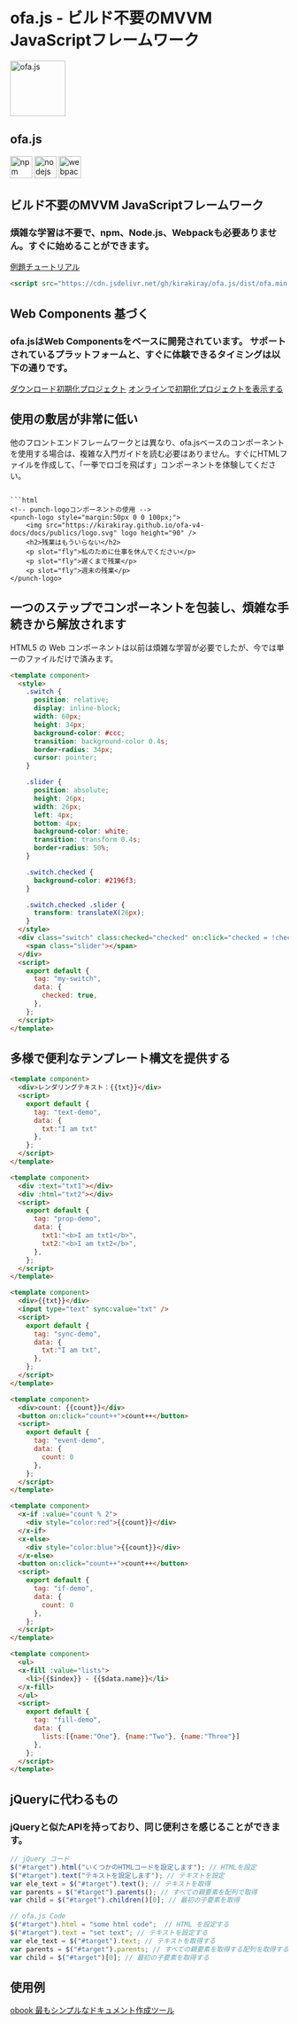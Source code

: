 # ofa.js - ビルド不要のMVVM JavaScriptフレームワーク

<!-- desc: ofa.jsは、ユーザーインターフェイスを構築するための新しいフレームワークで、使いやすく、ビルドの手間なく直接参照できる。 npm、Node.js、webpackへの依存を捨て、jQuery時代の利便性を取り戻した。 -->

<simp-block>

<punch-logo>
    <img src="../publics/logo.svg" width="100" logo alt="ofa.js" />
    <h2>ofa.js</h2>
    <img src="../publics/npm-logo.png" slot="fly" height="40" alt="npm" />
    <img src="../publics/nodejs-logo.png" slot="fly" height="40" alt="nodejs" />
    <img src="../publics/webpack-logo.png" slot="fly" height="40" alt="webpack" />
</punch-logo>

## ビルド不要のMVVM JavaScriptフレームワーク

### 煩雑な学習は不要で、npm、Node.js、Webpackも必要ありません。すぐに始めることができます。

[例題チュートリアル](./cases/index.md)

```html
<script src="https://cdn.jsdelivr.net/gh/kirakiray/ofa.js/dist/ofa.min.js"></script>
```

</simp-block>

<simp-block>

## Web Components 基づく

### ofa.jsはWeb Componentsをベースに開発されています。 サポートされているプラットフォームと、すぐに体験できるタイミングは以下の通りです。

<support-platforms></support-platforms>

<a href="../publics/download/ofajs-start.zip" target="_blank">ダウンロード初期化プロジェクト</a>
<a href="../publics/download/ofajs-start/index.html" target="_blank">オンラインで初期化プロジェクトを表示する</a>

</simp-block>

<simp-block>

## 使用の敷居が非常に低い

他のフロントエンドフレームワークとは異なり、ofa.jsベースのコンポーネントを使用する場合は、複雑な入門ガイドを読む必要はありません。すぐにHTMLファイルを作成して、「一拳でロゴを飛ばす」コンポーネントを体験してください。

<html-viewer style="width:100%;">

<!-- ofa.jsをプロジェクトにインポート -->
<script src="https://cdn.jsdelivr.net/gh/kirakiray/ofa.js/dist/ofa.min.js"></script>
<!-- 開発されたpunch-logoのコンポーネントをロード -->
<l-m src="https://ofajs.github.io/ofa-v4-docs/docs/publics/comps/punch-logo.html"></l-m>
```

```html
<!-- punch-logoコンポーネントの使用 -->
<punch-logo style="margin:50px 0 0 100px;">
    <img src="https://kirakiray.github.io/ofa-v4-docs/docs/publics/logo.svg" logo height="90" />
    <h2>残業はもういらない</h2>
    <p slot="fly">私のために仕事を休んでください</p>
    <p slot="fly">遅くまで残業</p>
    <p slot="fly">週末の残業</p>
</punch-logo>
```

</html-viewer>

</simp-block>

<simp-block>

## 一つのステップでコンポーネントを包装し、煩雑な手続きから解放されます

HTML5 の Web コンポーネントは以前は煩雑な学習が必要でしたが、今では単一のファイルだけで済みます。

<comp-viewer comp-name="my-switch" max-height="500" style="width:100%;">

```html
<template component>
  <style>
    .switch {
      position: relative;
      display: inline-block;
      width: 60px;
      height: 34px;
      background-color: #ccc;
      transition: background-color 0.4s;
      border-radius: 34px;
      cursor: pointer;
    }

    .slider {
      position: absolute;
      height: 26px;
      width: 26px;
      left: 4px;
      bottom: 4px;
      background-color: white;
      transition: transform 0.4s;
      border-radius: 50%;
    }

    .switch.checked {
      background-color: #2196f3;
    }

    .switch.checked .slider {
      transform: translateX(26px);
    }
  </style>
  <div class="switch" class:checked="checked" on:click="checked = !checked">
    <span class="slider"></span>
  </div>
  <script>
    export default {
      tag: "my-switch",
      data: {
        checked: true,
      },
    };
  </script>
</template>
```

</comp-viewer>

</simp-block>


<simp-block>

## 多様で便利なテンプレート構文を提供する

<case-switch>

<comp-viewer switch-name="Render Text" comp-name="text-demo" max-height="500" style="width:100%;">

```html
<template component>
  <div>レンダリングテキスト：{{txt}}</div>
  <script>
    export default {
      tag: "text-demo",
      data: {
        txt:"I am txt"
      },
    };
  </script>
</template>
```

</comp-viewer>

<comp-viewer switch-name="Set Properties" comp-name="prop-demo" max-height="500" style="width:100%;">

```html
<template component>
  <div :text="txt1"></div>
  <div :html="txt2"></div>
  <script>
    export default {
      tag: "prop-demo",
      data: {
        txt1:"<b>I am txt1</b>",
        txt2:"<b>I am txt2</b>",
      },
    };
  </script>
</template>
```

</comp-viewer>


<comp-viewer switch-name="Sync Data" comp-name="sync-demo" max-height="500" style="width:100%;">

```html
<template component>
  <div>{{txt}}</div>
  <input type="text" sync:value="txt" />
  <script>
    export default {
      tag: "sync-demo",
      data: {
        txt:"I am txt",
      },
    };
  </script>
</template>
```

</comp-viewer>

<comp-viewer switch-name="Bind Event" comp-name="event-demo" max-height="500" style="width:100%;">

```html
<template component>
  <div>count: {{count}}</div>
  <button on:click="count++">count++</button>
  <script>
    export default {
      tag: "event-demo",
      data: {
        count: 0
      },
    };
  </script>
</template>
```

</comp-viewer>

<comp-viewer switch-name="Use If" comp-name="if-demo" max-height="500" style="width:100%;">

```html
<template component>
  <x-if :value="count % 2">
    <div style="color:red">{{count}}</div>
  </x-if>
  <x-else>
    <div style="color:blue">{{count}}</div>
  </x-else>
  <button on:click="count++">count++</button>
  <script>
    export default {
      tag: "if-demo",
      data: {
        count: 0
      },
    };
  </script>
</template>
```

</comp-viewer>


<comp-viewer switch-name="Use Fill" comp-name="fill-demo" max-height="500" style="width:100%;">

```html
<template component>
  <ul>
  <x-fill :value="lists">
    <li>{{$index}} - {{$data.name}}</li>
  </x-fill>
  </ul>
  <script>
    export default {
      tag: "fill-demo",
      data: {
        lists:[{name:"One"}, {name:"Two"}, {name:"Three"}]
      },
    };
  </script>
</template>
```

</comp-viewer>

</case-switch>

</simp-block>

<simp-block>

## jQueryに代わるもの

### jQueryと似たAPIを持っており、同じ便利さを感じることができます。

<split-code>

```javascript
// jQuery コード
$("#target").html("いくつかのHTMLコードを設定します"); // HTMLを設定
$("#target").text("テキストを設定します"); // テキストを設定
var ele_text = $("#target").text(); // テキストを取得
var parents = $("#target").parents(); // すべての親要素を配列で取得
var child = $("#target").children()[0]; // 最初の子要素を取得
```

```javascript
// ofa.js Code
$("#target").html = "some html code";  // HTML を設定する
$("#target").text = "set text"; // テキストを設定する
var ele_text = $("#target").text; // テキストを取得する
var parents = $("#target").parents; // すべての親要素を取得する配列を取得する
var child = $("#target")[0]; // 最初の子要素を取得する
```

</split-code>

</simp-block>

<simp-block>

## 使用例

<a href="https://obook.ofajs.com/">obook 最もシンプルなドキュメント作成ツール</a>

</simp-block>

<l-m src="https://cdn.jsdelivr.net/npm/obook/blocks/simp-block.html"></l-m>
<l-m src="../publics/comps/punch-logo.html"></l-m>
<l-m src="../publics/comps/support-platforms.html"></l-m>
<l-m src="../publics/comps/case-switch.html"></l-m>
<l-m src="../publics/comps/split-code.html"></l-m>